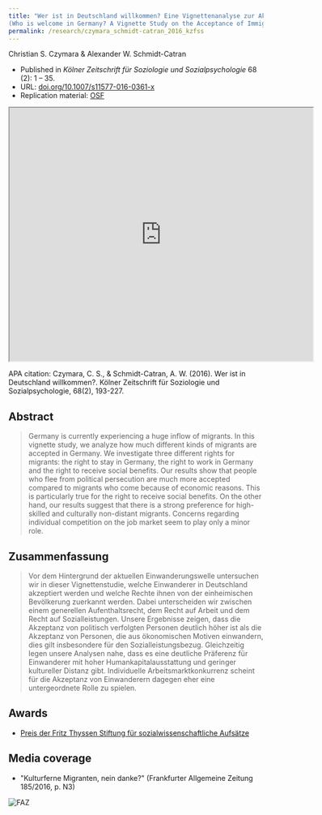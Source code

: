 ```yaml
---
title: "Wer ist in Deutschland willkommen? Eine Vignettenanalyse zur Akzeptanz von Einwanderern
(Who is welcome in Germany? A Vignette Study on the Acceptance of Immigrants)"
permalink: /research/czymara_schmidt-catran_2016_kzfss
---
```

Christian S. Czymara & Alexander W. Schmidt-Catran

- Published in *Kölner Zeitschrift für Soziologie und Sozialpsychologie* 68 (2): 1 – 35.
- URL: [doi.org/10.1007/s11577-016-0361-x](https://doi.org/10.1007/s11577-016-0361-x)
- Replication material: [OSF](https://osf.io/ebr4h/)

<iframe src="https://czymara.github.io/files/Czymara_2016_Wer-ist-in-deutschland-willkommen.pdf" width="600" height="500"></iframe>

APA citation: Czymara, C. S., & Schmidt-Catran, A. W. (2016). Wer ist in Deutschland willkommen?. Kölner Zeitschrift für Soziologie und Sozialpsychologie, 68(2), 193-227.

Abstract
------
> Germany is currently experiencing a huge inflow of migrants. In this vignette study, we analyze how much different kinds of migrants are accepted in Germany. We investigate three different rights for migrants: the right to stay in Germany, the right to work in Germany and the right to receive social benefits. Our results show that people who flee from political persecution are much more accepted compared to migrants who come because of economic reasons. This is particularly true for the right to receive social benefits. On the other hand, our results suggest that there is a strong preference for high-skilled and culturally non-distant migrants. Concerns regarding individual competition on the job market seem to play only a minor role.

Zusammenfassung
------
> Vor dem Hintergrund der aktuellen Einwanderungswelle untersuchen wir in dieser Vignettenstudie, welche Einwanderer in Deutschland akzeptiert werden und welche Rechte ihnen von der einheimischen Bevölkerung zuerkannt werden. Dabei unterscheiden wir zwischen einem generellen Aufenthaltsrecht, dem Recht auf Arbeit und dem Recht auf Sozialleistungen. Unsere Ergebnisse zeigen, dass die Akzeptanz von politisch verfolgten Personen deutlich höher ist als die Akzeptanz von Personen, die aus ökonomischen Motiven einwandern, dies gilt insbesondere für den Sozialleistungsbezug. Gleichzeitig legen unsere Analysen nahe, dass es eine deutliche Präferenz für Einwanderer mit hoher Humankapitalausstattung und geringer kultureller Distanz gibt. Individuelle Arbeitsmarktkonkurrenz scheint für die Akzeptanz von Einwanderern dagegen eher eine untergeordnete Rolle zu spielen.


Awards
------
- [Preis der Fritz Thyssen Stiftung für sozialwissenschaftliche Aufsätze](https://iss-wiso.uni-koeln.de/sites/soziologie/Institut/Kooperationen/liste-vergangener-preistraeger-thyssen-preis.pdf)

Media coverage
------
- "Kulturferne Migranten, nein danke?" (Frankfurter Allgemeine Zeitung 185/2016, p. N3)

![FAZ](https://czymara.github.io/images/media_2016_FAZ.jpg)


